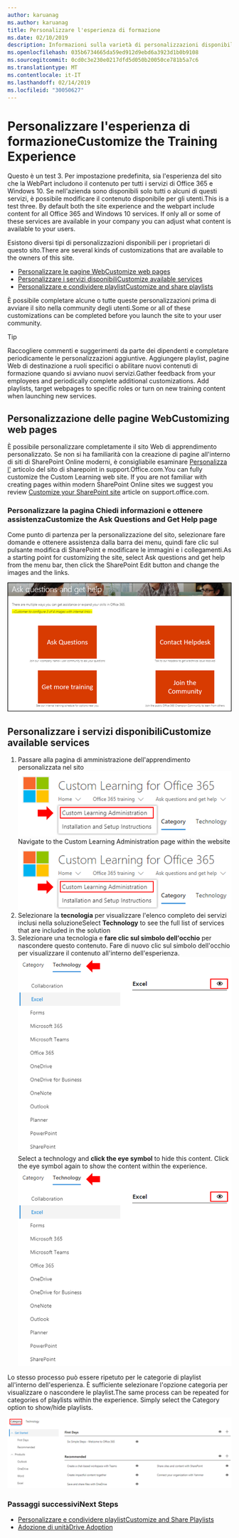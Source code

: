 ```yaml
---
author: karuanag
ms.author: karuanag
title: Personalizzare l'esperienza di formazione
ms.date: 02/10/2019
description: Informazioni sulla varietà di personalizzazioni disponibili con l'apprendimento personalizzato per Office 365
ms.openlocfilehash: 035b6734665da59ed912d9ebd6a3923d1b0b9108
ms.sourcegitcommit: 0cd0c3e230e0217dfd5d050b20050ce781b5a7c6
ms.translationtype: MT
ms.contentlocale: it-IT
ms.lasthandoff: 02/14/2019
ms.locfileid: "30050627"
---
```

# <a name="customize-the-training-experience"></a><span data-ttu-id="0f6ff-103">Personalizzare l'esperienza di formazione</span><span class="sxs-lookup"><span data-stu-id="0f6ff-103">Customize the Training Experience</span></span>

<span data-ttu-id="0f6ff-p101">Questo è un test 3. Per impostazione predefinita, sia l'esperienza del sito che la WebPart includono il contenuto per tutti i servizi di Office 365 e Windows 10.  Se nell'azienda sono disponibili solo tutti o alcuni di questi servizi, è possibile modificare il contenuto disponibile per gli utenti.</span><span class="sxs-lookup"><span data-stu-id="0f6ff-p101">This is a test three. By default both the site experience and the webpart include content for all Office 365 and Windows 10 services.  If only all or some of these services are available in your company you can adjust what content is available to your users.</span></span>  

<span data-ttu-id="0f6ff-107">Esistono diversi tipi di personalizzazioni disponibili per i proprietari di questo sito.</span><span class="sxs-lookup"><span data-stu-id="0f6ff-107">There are several kinds of customizations that are available to the owners of this site.</span></span> 

- [<span data-ttu-id="0f6ff-108">Personalizzare le pagine Web</span><span class="sxs-lookup"><span data-stu-id="0f6ff-108">Customize web pages</span></span>](#customizing-web-pages)
- [<span data-ttu-id="0f6ff-109">Personalizzare i servizi disponibili</span><span class="sxs-lookup"><span data-stu-id="0f6ff-109">Customize available services</span></span>](#customize-available-services)
- [<span data-ttu-id="0f6ff-110">Personalizzare e condividere playlist</span><span class="sxs-lookup"><span data-stu-id="0f6ff-110">Customize and share playlists</span></span>](customplaylist.md)

<span data-ttu-id="0f6ff-111">È possibile completare alcune o tutte queste personalizzazioni prima di avviare il sito nella community degli utenti.</span><span class="sxs-lookup"><span data-stu-id="0f6ff-111">Some or all of these customizations can be completed before you launch the site to your user community.</span></span>  

> [!TIP]
> <span data-ttu-id="0f6ff-p102">Raccogliere commenti e suggerimenti da parte dei dipendenti e completare periodicamente le personalizzazioni aggiuntive.  Aggiungere playlist, pagine Web di destinazione a ruoli specifici o abilitare nuovi contenuti di formazione quando si avviano nuovi servizi.</span><span class="sxs-lookup"><span data-stu-id="0f6ff-p102">Gather feedback from your employees and periodically complete additional customizations.  Add playlists, target webpages to specific roles or turn on new training content when launching new services.</span></span> 

## <a name="customizing-web-pages"></a><span data-ttu-id="0f6ff-114">Personalizzazione delle pagine Web</span><span class="sxs-lookup"><span data-stu-id="0f6ff-114">Customizing web pages</span></span>

<span data-ttu-id="0f6ff-p103">È possibile personalizzare completamente il sito Web di apprendimento personalizzato. Se non si ha familiarità con la creazione di pagine all'interno di siti di SharePoint Online moderni, è consigliabile esaminare [Personalizza l'](https://support.office.com/en-us/article/customize-your-sharepoint-site-320b43e5-b047-4fda-8381-f61e8ac7f59b) articolo del sito di sharepoint in support.Office.com.</span><span class="sxs-lookup"><span data-stu-id="0f6ff-p103">You can fully customize the Custom Learning web site. If you are not familiar with creating pages within modern SharePoint Online sites we suggest you review [Customize your SharePoint site](https://support.office.com/en-us/article/customize-your-sharepoint-site-320b43e5-b047-4fda-8381-f61e8ac7f59b) article on support.office.com.</span></span> 

### <a name="customize-the-ask-questions-and-get-help-page"></a><span data-ttu-id="0f6ff-117">Personalizzare la pagina **Chiedi informazioni e ottenere assistenza**</span><span class="sxs-lookup"><span data-stu-id="0f6ff-117">Customize the **Ask Questions and Get Help** page</span></span>

<span data-ttu-id="0f6ff-118">Come punto di partenza per la personalizzazione del sito, selezionare fare domande e ottenere assistenza dalla barra dei menu, quindi fare clic sul pulsante modifica di SharePoint e modificare le immagini e i collegamenti.</span><span class="sxs-lookup"><span data-stu-id="0f6ff-118">As a starting point for customizing the site, select Ask questions and get help from the menu bar, then click the SharePoint Edit button and change the images and the links.</span></span> 

![custom_ask. png](media/custom_ask.png)

## <a name="customize-available-services"></a><span data-ttu-id="0f6ff-120">Personalizzare i servizi disponibili</span><span class="sxs-lookup"><span data-stu-id="0f6ff-120">Customize available services</span></span>

1.  <span data-ttu-id="0f6ff-121">Passare alla pagina di amministrazione dell'apprendimento personalizzata nel sito ![Web custom_admin. png](media/custom_admin.png)</span><span class="sxs-lookup"><span data-stu-id="0f6ff-121">Navigate to the Custom Learning Administration page within the website ![custom_admin.png](media/custom_admin.png)</span></span>
1. <span data-ttu-id="0f6ff-122">Selezionare la **tecnologia** per visualizzare l'elenco completo dei servizi inclusi nella soluzione</span><span class="sxs-lookup"><span data-stu-id="0f6ff-122">Select **Technology** to see the full list of services that are included in the solution</span></span>
1. <span data-ttu-id="0f6ff-p104">Selezionare una tecnologia e **fare clic sul simbolo dell'occhio** per nascondere questo contenuto.  Fare di nuovo clic sul simbolo dell'occhio per visualizzare il contenuto all'interno dell'esperienza. ![personalizzato](media/custom_techlist.png)</span><span class="sxs-lookup"><span data-stu-id="0f6ff-p104">Select a technology and **click the eye symbol** to hide this content.  Click the eye symbol again to show the content within the experience. ![custom](media/custom_techlist.png)</span></span>

<span data-ttu-id="0f6ff-p105">Lo stesso processo può essere ripetuto per le categorie di playlist all'interno dell'esperienza.  È sufficiente selezionare l'opzione categoria per visualizzare o nascondere le playlist.</span><span class="sxs-lookup"><span data-stu-id="0f6ff-p105">The same process can be repeated for categories of playlists within the experience.  Simply select the Category option to show/hide playlists.</span></span> 

![custom_cat. png](media/custom_cat.png)

### <a name="next-steps"></a><span data-ttu-id="0f6ff-129">Passaggi successivi</span><span class="sxs-lookup"><span data-stu-id="0f6ff-129">Next Steps</span></span>

- [<span data-ttu-id="0f6ff-130">Personalizzare e condividere playlist</span><span class="sxs-lookup"><span data-stu-id="0f6ff-130">Customize and Share Playlists</span></span>](customplaylist.md)
- [<span data-ttu-id="0f6ff-131">Adozione di unità</span><span class="sxs-lookup"><span data-stu-id="0f6ff-131">Drive Adoption</span></span>](driveadoption.md) 